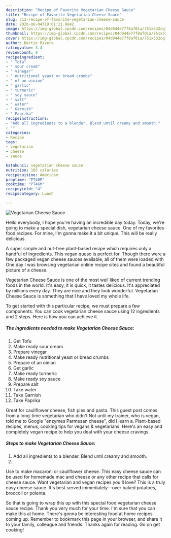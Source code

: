 ```yaml
---
description: "Recipe of Favorite Vegetarian Cheese Sauce"
title: "Recipe of Favorite Vegetarian Cheese Sauce"
slug: 713-recipe-of-favorite-vegetarian-cheese-sauce
date: 2020-06-04T19:01:21.984Z
image: https://img-global.cpcdn.com/recipes/04d044e77f8af01a/751x532cq70/vegetarian-cheese-sauce-recipe-main-photo.jpg
thumbnail: https://img-global.cpcdn.com/recipes/04d044e77f8af01a/751x532cq70/vegetarian-cheese-sauce-recipe-main-photo.jpg
cover: https://img-global.cpcdn.com/recipes/04d044e77f8af01a/751x532cq70/vegetarian-cheese-sauce-recipe-main-photo.jpg
author: Bertie Rivera
ratingvalue: 3.4
reviewcount: 9
recipeingredient:
- " Tofu"
- " sour cream"
- " vinegar"
- " nutritional yeast or bread crumbs"
- " of an oinion"
- " garlic"
- " turmeric"
- " soy sauce"
- " salt"
- " water"
- " Garnish"
- " Paprika"
recipeinstructions:
- "Add all ingredients to a blender. Blend until creamy and smooth."
- ""
categories:
- Recipe
tags:
- vegetarian
- cheese
- sauce

katakunci: vegetarian cheese sauce 
nutrition: 103 calories
recipecuisine: American
preptime: "PT40M"
cooktime: "PT46M"
recipeyield: "4"
recipecategory: Lunch

---
```



![Vegetarian Cheese Sauce](https://img-global.cpcdn.com/recipes/04d044e77f8af01a/751x532cq70/vegetarian-cheese-sauce-recipe-main-photo.jpg)

Hello everybody, I hope you're having an incredible day today. Today, we're going to make a special dish, vegetarian cheese sauce. One of my favorites food recipes. For mine, I'm gonna make it a bit unique. This will be really delicious.

A super simple and nut-free plant-based recipe which requires only a handful of ingredients. This vegan queso is perfect for. Though there were a few packaged vegan cheese sauces available, all of them were loaded with One day I was browsing vegetarian online recipe sites and found a beautiful picture of a cheese.

Vegetarian Cheese Sauce is one of the most well liked of current trending foods in the world. It's easy, it is quick, it tastes delicious. It's appreciated by millions every day. They are nice and they look wonderful. Vegetarian Cheese Sauce is something that I have loved my whole life.


To get started with this particular recipe, we must prepare a few components. You can cook vegetarian cheese sauce using 12 ingredients and 2 steps. Here is how you can achieve it.

<!--inarticleads1-->

##### The ingredients needed to make Vegetarian Cheese Sauce:

1. Get  Tofu
1. Make ready  sour cream
1. Prepare  vinegar
1. Make ready  nutritional yeast or bread crumbs
1. Prepare  of an oinion
1. Get  garlic
1. Make ready  turmeric
1. Make ready  soy sauce
1. Prepare  salt
1. Take  water
1. Take  Garnish
1. Take  Paprika


Great for cauliflower cheese, fish pies and pasta. This guest post comes from a long-time vegetarian who didn&#39;t Not until my trainer, who is vegan, told me to Google &#34;enzymes Parmesan cheese&#34;, did I learn a. Plant-based recipes, menus, cooking tips for vegans &amp; vegetarians. Here&#39;s an easy and completely vegan recipe to help you deal with your cheese cravings. 

<!--inarticleads2-->

##### Steps to make Vegetarian Cheese Sauce:

1. Add all ingredients to a blender. Blend until creamy and smooth.
1. 


Use to make macaroni or cauliflower cheese. This easy cheese sauce can be used for homemade mac and cheese or any other recipe that calls for cheese sauce. Want vegetarian and vegan recipes you&#39;ll love? This is a truly easy cheese sauce. It&#39;s best served immediately—over baked potatoes, broccoli or polenta. 

So that is going to wrap this up with this special food vegetarian cheese sauce recipe. Thank you very much for your time. I'm sure that you can make this at home. There's gonna be interesting food at home recipes coming up. Remember to bookmark this page in your browser, and share it to your family, colleague and friends. Thanks again for reading. Go on get cooking!
